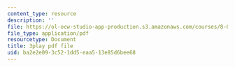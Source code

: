 ```yaml
---
content_type: resource
description: ''
file: https://ol-ocw-studio-app-production.s3.amazonaws.com/courses/8-01sc-classical-mechanics-fall-2016/ba2e2e093c521dd5eaa513e85d6bee68_QAdiRwOLl0A.pdf
file_type: application/pdf
resourcetype: Document
title: 3play pdf file
uid: ba2e2e09-3c52-1dd5-eaa5-13e85d6bee68
---
```

